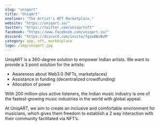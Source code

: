```yaml
---
slug: "uniqart"
title: "UniqArt"
oneliner: "The Artist's NFT Marketplace."
website: "https://uniqart.io/"
twitter: "https://twitter.com/uniqartnft"
facebook: "https://www.facebook.com/uniqart.io/"
discord: "https://discord.com/invite/fgax8BvBvM"
category: app, nft, marketplace
logo: /img/uniqart.jpg
---
```


UniqART is a 360-degree solution to empower Indian artists. We want to provide a 3 point solution for the artists:

- Awareness about Web3.0 (NFTs, marketplaces)
- Assistance in funding (decentralized crowdfunding)
- Allocation of power

With 200 million-plus active listeners, the Indian music industry is one of the fastest-growing music industries in the world with global appeal.

At UniqART, we aim to create an inclusive and comfortable environment for musicians, which gives them freedom to establish a 2 way interaction with their community facilitated via NFT’s.

